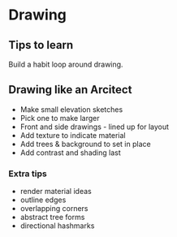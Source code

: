 # Drawing 

## Tips to learn

Build a habit loop around drawing.

## Drawing like an Arcitect

- Make small elevation sketches
- Pick one to make larger
- Front and side drawings - lined up for layout
- Add texture to indicate material
- Add trees & background to set in place
- Add contrast and shading last

### Extra tips
 - render material ideas
 - outline edges
 - overlapping corners
 - abstract tree forms
 - directional hashmarks